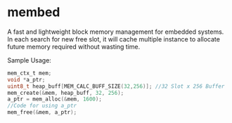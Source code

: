 
# membed

A fast and lightweight block memory management for embedded systems. In each search for new free slot, it will cache multiple instance to allocate future memory required without wasting time.

Sample Usage:
```C
mem_ctx_t mem;
void *a_ptr;
uint8_t heap_buff[MEM_CALC_BUFF_SIZE(32,256)]; //32 Slot x 256 Buffer
mem_create(&mem, heap_buff, 32, 256);
a_ptr = mem_alloc(&mem, 1600);
//Code for using a_ptr
mem_free(&mem, a_ptr);
```

